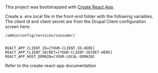 This project was bootstrapped with [Create React App](https://github.com/facebookincubator/create-react-app).


Create a .env.local file in the front-end folder with the following variables. The client id and client secret are from the Drupal Client configuration screen here: 

`/admin/config/services/consumer/`

```$xslt

REACT_APP_CLIENT_ID=[YOUR-CLIENT-ID-HERE]
REACT_APP_CLIENT_SECRET=[YOUR-CLIENT-SECRET-HERE]
REACT_APP_HOST_DOMAIN=[YOUR-LOCAL-DOMAIN]
```

Refer to the create-react-app documentation


